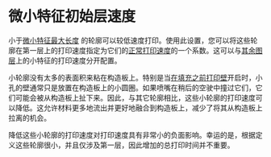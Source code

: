 微小特征初始层速度
====
小于[微小特征最大长度](small_feature_max_length.md) 的轮廓可以较低速度打印。使用此设置，您可以将这些轮廓在第一层上的打印速度指定为它们的[正常打印速度](../speed/speed_wall.md)的一个系数。这可以与[其余图层](small_feature_speed_factor.md)上的小特征的打印速度分开配置。

小轮廓没有太多的表面积来粘在构造板上。特别是当[在填充之前打印壁](../infill/infill_before_walls.md)开启时，小孔的壁通常只是放置在构造板上的小圆圈。如果喷嘴在稍后的空驶中撞过它们，它们可能会被从构造板上扯下来。因此，与其它轮廓相比，这些小轮廓的打印速度可以降低。这允许材料更多地流出并更好地融合到构造板上，减少了将其从构造板上拉离的机会。

降低这些小轮廓的打印速度对打印速度具有非常小的负面影响。幸运的是，根据定义这些轮廓很小，并且仅涉及第一层，因此增加的总打印时间并不重要。
